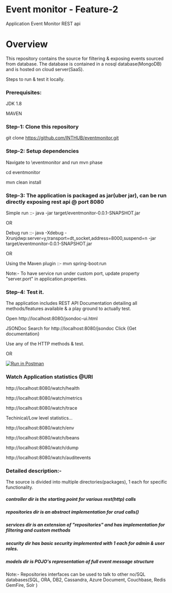 # Event monitor - Feature-2

Application Event Monitor REST api
# Overview

This repository contains the source for filtering & exposing events sourced from database.
The database is contained in a nosql database(MongoDB) and is hosted on cloud server(SaaS).

Steps to run & test it locally.

### Prerequisites:

JDK 1.8

MAVEN

### Step-1: Clone this repository

git clone https://github.com/INTHUB/eventmonitor.git
		
### Step-2: Setup dependencies 
Navigate to <downloaded-dir>\eventmonitor and run mvn phase

cd eventmonitor

mvn clean install

### Step-3: The application is packaged as jar(uber jar), can be run directly exposing rest api @ port 8080

Simple run ::- java -jar target/eventmonitor-0.0.1-SNAPSHOT.jar

OR

Debug run ::- java -Xdebug -Xrunjdwp:server=y,transport=dt_socket,address=8000,suspend=n -jar target/eventmonitor-0.0.1-SNAPSHOT.jar

OR

Using the Maven plugin ::- mvn spring-boot:run

Note:- To have service run under custom port, update property "server.port" in application.properties.


### Step-4: Test it.

The application includes REST API Documentation detailing all methods/features available & a play ground to actually test.

Open http://localhost:8080/jsondoc-ui.html

JSONDoc Search for http://localhost:8080/jsondoc Click {Get documentation}

Use any of the HTTP methods & test.

OR 

[![Run in Postman](https://run.pstmn.io/button.svg)](https://app.getpostman.com/run-collection/a313606cf46f72f82081)

### Watch Application statistics @URI

http://localhost:8080/watch/health

http://localhost:8080/watch/metrics

http://localhost:8080/watch/trace

Techinical/Low level statistics...

http://localhost:8080/watch/env

http://localhost:8080/watch/beans

http://localhost:8080/watch/dump

http://localhost:8080/watch/auditevents


### Detailed description:-

The source is divided into multiple directories(packages), 1 each for specific functionality.

##### controller dir is the starting point for various rest(http) calls

##### repositories dir is an abstract implementation for crud calls()

##### services dir is an extension of "repositories" and has implementation for filtering and custom methods

##### security dir has basic security implemented with 1 each for admin & user roles.

##### models dir is POJO's representation of full event message structure

Note:-  Repositories interfaces can be used to talk to other no/SQL databases(SQL, ORA, DB2, Cassandra, Azure Document, Couchbase, Redis GemFire, Solr ) 



